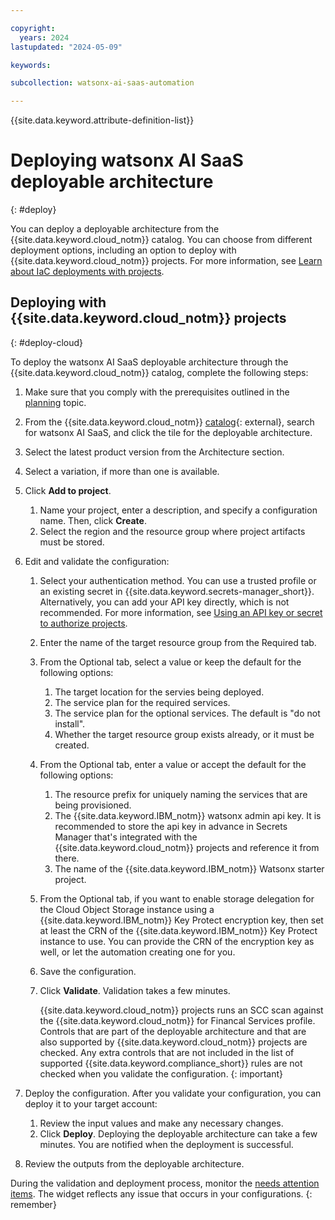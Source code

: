 ```yaml
---

copyright:
  years: 2024
lastupdated: "2024-05-09"

keywords:

subcollection: watsonx-ai-saas-automation

---
```



{{site.data.keyword.attribute-definition-list}}

# Deploying watsonx AI SaaS deployable architecture
{: #deploy}

You can deploy a deployable architecture from the {{site.data.keyword.cloud_notm}} catalog. You can choose from different deployment options, including an option to deploy with {{site.data.keyword.cloud_notm}} projects. For more information, see [Learn about IaC deployments with projects](/docs/secure-enterprise?topic=secure-enterprise-understanding-projects).

## Deploying with {{site.data.keyword.cloud_notm}} projects
{: #deploy-cloud}

To deploy the watsonx AI SaaS deployable architecture through the {{site.data.keyword.cloud_notm}} catalog, complete the following steps:
1.  Make sure that you comply with the prerequisites outlined in the [planning](/docs/watsonx-ai-saas-automation?topic=watsonx-ai-saas-automation-planning) topic.
2.  From the {{site.data.keyword.cloud_notm}} [catalog](/catalog#reference_architecture){: external}, search for watsonx AI SaaS, and click the tile for the deployable architecture.
4.  Select the latest product version from the Architecture section.
5.  Select a variation, if more than one is available.
6.  Click **Add to project**.
    1.  Name your project, enter a description, and specify a configuration name. Then, click **Create**.
    2.  Select the region and the resource group where project artifacts must be stored.
1.  Edit and validate the configuration:
    1.  Select your authentication method. You can use a trusted profile or an existing secret in {{site.data.keyword.secrets-manager_short}}. Alternatively, you can add your API key directly, which is not recommended. For more information, see [Using an API key or secret to authorize projects](/docs/secure-enterprise?topic=secure-enterprise-authorize-project).
    1.  Enter the name of the target resource group from the Required tab.
    1.  From the Optional tab, select a value or keep the default for the following options:
        1.  The target location for the servies being deployed.
        2.  The service plan for the required services.
        3.  The service plan for the optional services. The default is "do not install".
        4.  Whether the target resource group exists already, or it must be created.
    2.  From the Optional tab, enter a value or accept the default for the following options:
        1.  The resource prefix for uniquely naming the services that are being provisioned.
        2.  The {{site.data.keyword.IBM_notm}} watsonx admin api key. It is recommended to store the api key in advance in Secrets Manager that's integrated with the {{site.data.keyword.cloud_notm}} projects and reference it from there.
        3.  The name of the {{site.data.keyword.IBM_notm}} Watsonx starter project.
    3.  From the Optional tab, if you want to enable storage delegation for the Cloud Object Storage instance using a
        {{site.data.keyword.IBM_notm}} Key Protect encryption key, then set at least the CRN of the {{site.data.keyword.IBM_notm}} Key Protect instance
        to use. You can provide the CRN of the encryption key as well, or let the automation creating one for you.
    4.  Save the configuration.
    5.  Click **Validate**. Validation takes a few minutes.

        {{site.data.keyword.cloud_notm}} projects runs an SCC scan against the {{site.data.keyword.cloud_notm}} for Financal Services profile. Controls that are part of the deployable architecture and that are also supported by {{site.data.keyword.cloud_notm}} projects are checked. Any extra controls that are not included in the list of supported {{site.data.keyword.compliance_short}} rules are not checked when you validate the configuration.
{: important}

1.  Deploy the configuration. After you validate your configuration, you can deploy it to your target account:

    1.  Review the input values and make any necessary changes.
    2.  Click **Deploy**. Deploying the deployable architecture can take a few minutes. You are notified when the deployment is successful.

2.  Review the outputs from the deployable architecture.

During the validation and deployment process, monitor the [needs attention items](/docs/secure-enterprise?topic=secure-enterprise-needs-attention-projects). The widget reflects any issue that occurs in your configurations.
{: remember}
